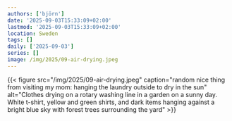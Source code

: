 ```yaml
---
authors: ['björn']
date: '2025-09-03T15:33:09+02:00'
lastmod: '2025-09-03T15:33:09+02:00'
location: Sweden
tags: []
daily: ['2025-09-03']
series: []
image: /img/2025/09-air-drying.jpeg
---
```

{{< figure src="/img/2025/09-air-drying.jpeg" caption="random nice thing from visiting my mom: hanging the laundry outside to dry in the sun" alt="Clothes drying on a rotary washing line in a garden on a sunny day. White t-shirt, yellow and green shirts, and dark items hanging against a bright blue sky with forest trees surrounding the yard" >}}
